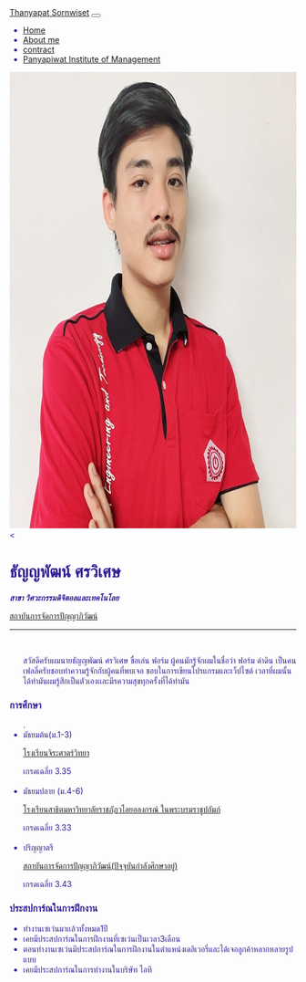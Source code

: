 <html lang="en">
<head>
  <link rel="stylesheet" href="stye.css">
  <link href="https://cdn.jsdelivr.net/npm/bootstrap@5.2.2/dist/css/bootstrap.min.css" rel="stylesheet" integrity="sha384-Zenh87qX5JnK2Jl0vWa8Ck2rdkQ2Bzep5IDxbcnCeuOxjzrPF/et3URy9Bv1WTRi" crossorigin="anonymous">
  <script src="https://cdn.jsdelivr.net/npm/bootstrap@5.2.2/dist/js/bootstrap.bundle.min.js" integrity="sha384-OERcA2EqjJCMA+/3y+gxIOqMEjwtxJY7qPCqsdltbNJuaOe923+mo//f6V8Qbsw3" crossorigin="anonymous"></script>
  <meta charset="UTF-8">
  <meta http-equiv="X-UA-Compatible" content="IE=edge">
  <meta name="viewport" content="width=, initial-scale=1.0">
  <title>Formdumdin</title>
</head>
<body style="color: #311b92;">
  <nav class="navbar navbar-expand-lg bg-light">
    <div class="container-fluid">
      <a class="navbar-brand" href="#">Thanyapat Sornwiset</a>
      <button class="navbar-toggler" type="button" data-bs-toggle="collapse" data-bs-target="#navbarNav" aria-controls="navbarNav" aria-expanded="false" aria-label="Toggle navigation">
        <span class="navbar-toggler-icon"></span>
      </button>
      <div class="collapse navbar-collapse" id="navbarNav">
        <ul class="navbar-nav">
          <li class="nav-item">
            <a class="nav-link disabled"" aria-current="page" href="README.md">Home</a>
          </li>
          <li class="nav-item">
            <a class="nav-link" href="Report.html">About me</a>
          </li>
          <li class="nav-item">
            <div class="container">
            <a class="nav-link" href="contact.html">contract</a>
            </div>
          </li>
          <li class="nav-item">
            <a class="nav-link " href="http://pim.ac.th">Panyapiwat Institute of Management</a>
          </li>
        </ul>
      </div>
    </div>
  </nav>
  <body>
<img src="311567277_1570042893443032_4847313035127982509_n.jpg" alt="Thanyapat Sornwiset picture" width="800" height="800" />
    <<h1>ธัญญพัฒน์ ศรวิเศษ</h1>
    <p><em><strong>สาขา วิศวะกรรมดิจิตอลและเทคโนโลย</strong></em></p>
  <a href="http://pim.ac.th"> <p>สถาบันการจัดการปัญญาภิวัฒน์</p></a>
    <hr>
<br>
<ul>
  สวัสดีครับผมนายธัญญพัฒน์ ศรวิเศษ ชื่อเล่น ฟอร์ม ผู้คนมักรู้จักผมในชื่อว่า ฟอร์ม ดำดิน
  เป็นคนเฟลลี่ครับชอบทำความรู้จักกับผู้คนที่พบเจอ ชอบในการเขียนโปรแกรมและเว็ปไซต์
  เวลาที่ผมนั้นได้ทำมันผมรู้สึกเป็นตัวเองเเละมีรความสุขทุกครั้งที่ได้ทำมัน
</ul>
    <h3>การศึกษา</h3>
    <ul>.
      <li>มัธยมต้น(ม.1-3)</li>
    <a href="https://sites.google.com/site/jirasartwitthaya/khxmul-rongreiyn"><p>
      โรงเรียนจิระศาตร์วิทยา</p></a>
      เกรดเฉลี่ย 3.35
      <br>
      <br>
      <li>มัธยมปลาย (ม.4-6)</li>
      <a href="https://satitvru.ac.th/"><p>โรงเรียนสาธิตมหาวิทยาลัยราชภัฏวไลยอลงกรณ์ ในพระบรมราชูปถัมภ์  </p></a>
      เกรดเฉลี่ย 3.33
      <br>
      <br>
      <li>ปริญญาตรี</li>
      <p><a href="http://pim.ac.th"> <p>สถาบันการจัดการปัญญาภิวัฒน์(ปัจจุบันกำลังศึกษาอยู่)</p></a></p>
      เกรดเฉลี่ย 3.43
  </ul>

<h3>ประสปการ์ณในการฝึกงาน</h3>
<ul>
  <li>ทำงานเซเว่นมาเเล้วทั้งหมด1ปี</li>
  <li>เคยมีประสปการ์ณในการฝึกงานที่เซเว่นเป็นเวลา3เดือน</li>
  <li>ตอนทำงานเซเว่นมีประสปการ์ณในการฝึกงานในตำแหน่งเดลิเวอรี่และได้เจอลูกค้าหลากหลายรูปแบบ</li>
  <li>เคยมีประสปการ์ณในการทำงานในบริษัท ไอที</li>
</ul>
  </body>
